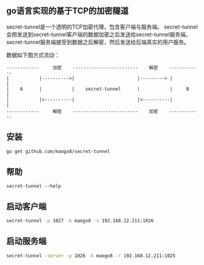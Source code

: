 ## go语言实现的基于TCP的加密隧道


secret-tunnel是一个透明的TCP加密代理，包含客户端与服务端。
secret-tunnel会把发送到secret-tunnel客户端的数据加密之后发送给secret-tunnel服务端，
secret-tunnel服务端接受到数据之后解密，然后发送给后端真实的用户服务。

数据如下图方式流动：
```
------------     加密    ------------------------    解密    ------------
|           |---------->|                       |---------> |           |
|    A      |           |    secret-tunnel      |           |     B     |
|           |<----------|                       |<----------|           |
------------     解密    ------------------------    加密    ------------
```

## 安装
```sh
go get github.com/maogx8/secret-tunnel
```

## 帮助
```
secret-tunnel --help
```

## 启动客户端
```sh
secret-tunnel -p 1027 -k maogx8 -s 192.168.12.211:1026
```

## 启动服务端
```sh
secret-tunnel -server -p 1026 -k maogx8 -r 192.168.12.211:1025
```